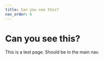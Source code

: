 ```yaml
---
title: Can you see this?
nav_order: 6
---
```


# Can you see this?
This is a test page. Should be in the main nav.
